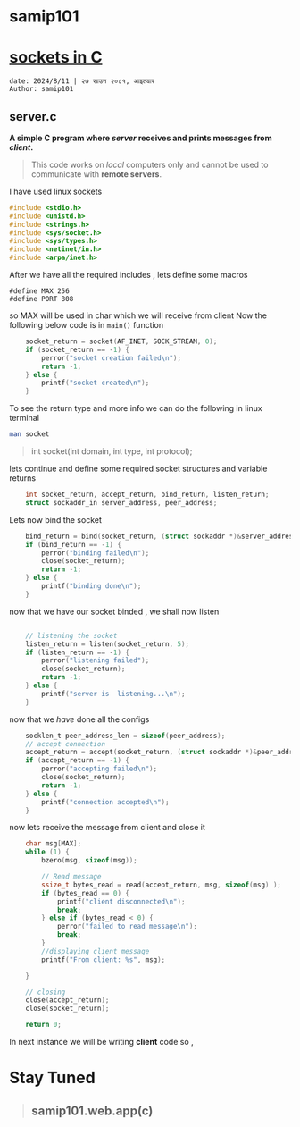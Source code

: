 
# samip101

# <ins>sockets in C</ins>
```
date: 2024/8/11 | २७ साउन २०८१, आइतवार
Author: samip101
```
## server.c
**A simple C program where *server* receives and prints messages from *client*.**

>This code works on *local* computers only and cannot be used to communicate with **remote servers**.

I have used linux sockets 
```C
#include <stdio.h>
#include <unistd.h>
#include <strings.h>
#include <sys/socket.h>
#include <sys/types.h>
#include <netinet/in.h>
#include <arpa/inet.h>
```
After we have all the required includes , lets define some macros
```
#define MAX 256
#define PORT 808
```
so MAX will be used in char which we will receive from client
Now the following below code is in `main()` function
```C
    socket_return = socket(AF_INET, SOCK_STREAM, 0);
    if (socket_return == -1) {
        perror("socket creation failed\n");
        return -1;
    } else {
        printf("socket created\n");
    }
```
To see the return type and more info we can do the following in linux terminal
```sh
man socket
```
>int socket(int domain, int type, int protocol);

lets continue and define some required socket structures and variable returns
```c
    int socket_return, accept_return, bind_return, listen_return;
    struct sockaddr_in server_address, peer_address;
```
Lets now bind the socket
```C
    bind_return = bind(socket_return, (struct sockaddr *)&server_address, sizeof(server_address));
    if (bind_return == -1) {
        perror("binding failed\n");
        close(socket_return);
        return -1;
    } else {
        printf("binding done\n");
    }

```
now that we have our socket binded , we shall now listen
```C

    // listening the socket
    listen_return = listen(socket_return, 5);
    if (listen_return == -1) {
        perror("listening failed");
        close(socket_return);
        return -1;
    } else {
        printf("server is  listening...\n");
    }
```
now that we *have* done all the configs
```c
    socklen_t peer_address_len = sizeof(peer_address);
    // accept connection
    accept_return = accept(socket_return, (struct sockaddr *)&peer_address, &peer_address_len);
    if (accept_return == -1) {
        perror("accepting failed\n");
        close(socket_return);
        return -1;
    } else {
        printf("connection accepted\n");
    }
```

now lets receive the message from client and close it
```C
    char msg[MAX];
    while (1) {
        bzero(msg, sizeof(msg));

        // Read message
        ssize_t bytes_read = read(accept_return, msg, sizeof(msg) );
        if (bytes_read == 0) {
            printf("client disconnected\n");
            break;
        } else if (bytes_read < 0) {
            perror("failed to read message\n");
            break;
        }
        //displaying client message
        printf("From client: %s", msg);

    }

    // closing
    close(accept_return);
    close(socket_return);

    return 0;
```
In next instance we will be writing **client** code so ,

# Stay Tuned

> ## samip101.web.app(c) 

